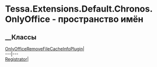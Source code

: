 # Tessa.Extensions.Default.Chronos.OnlyOffice - пространство имён
## __Классы
[OnlyOfficeRemoveFileCacheInfoPlugin](T_Tessa_Extensions_Default_Chronos_OnlyOffice_OnlyOfficeRemoveFileCacheInfoPlugin.htm)|  
---|---  
[Registrator](T_Tessa_Extensions_Default_Chronos_OnlyOffice_Registrator.htm)|
